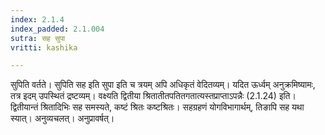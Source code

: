 ```yaml
---
index: 2.1.4
index_padded: 2.1.004
sutra: सह सुपा
vritti: kashika

---
```

सुपिति वर्तते। सुपिति सह इति सुपा इति च त्रयम् अपि अधिकृतं वेदितव्यम्। यदित ऊर्ध्वम् अनुक्रमिष्यामः, तत्र इदम् उपस्थितं द्रष्टव्यम्। वक्ष्यति द्वितीया श्रितातीतपतितगतात्यस्तप्राप्ताऽपन्नैः (2.1.24) इति। द्वितीयान्तं श्रितादिभिः सह समस्यते, कष्टं श्रितः कष्टश्रितः। सहग्रहणं योगविभागार्थम्, तिङापि सह यथा स्यात्। अनुव्यचलत्। अनुप्रावर्षत्।